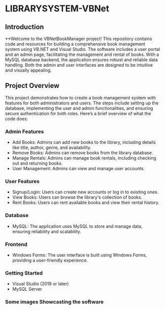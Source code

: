 # LIBRARYSYSTEM-VBNet

## Introduction
**Welcome to the VBNetBookManager project! This repository contains code and resources for building a comprehensive book management system using VB.NET and Visual Studio. The software includes a user portal and an admin page, facilitating the management and rental of books. With a MySQL database backend, the application ensures robust and reliable data handling. Both the admin and user interfaces are designed to be intuitive and visually appealing.

## Project Overview
This project demonstrates how to create a book management system with features for both administrators and users. The steps include setting up the database, implementing the user and admin functionalities, and ensuring secure authentication for both roles. Here’s a brief overview of what the code does:
### Admin Features
- Add Books: Admins can add new books to the library, including details like title, author, genre, and availability.
- Remove Books: Admins can remove books from the library database.
- Manage Rentals: Admins can manage book rentals, including checking out and returning books.
- User Management: Admins can view and manage user accounts.

### User Features
- Signup/Login: Users can create new accounts or log in to existing ones.
- View Books: Users can browse the library's collection of books.
- Rent Books: Users can rent available books and view their rental history.

### Database
- MySQL: The application uses MySQL to store and manage data, ensuring reliability and scalability.


### Frontend
- Windows Forms: The user interface is built using Windows Forms, providing a user-friendly experience.


### Getting Started
- Visual Studio (2019 or later)
- MySQL Server
### Some images Showcasting the software 

